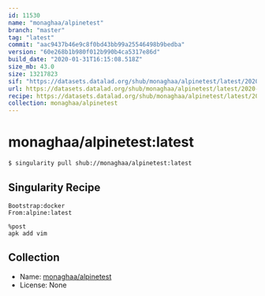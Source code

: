 ```yaml
---
id: 11530
name: "monaghaa/alpinetest"
branch: "master"
tag: "latest"
commit: "aac9437b46e9c8f0bd43bb99a25546498b9bedba"
version: "60e268b1b980f012b990b4ca5317e86d"
build_date: "2020-01-31T16:15:08.518Z"
size_mb: 43.0
size: 13217823
sif: "https://datasets.datalad.org/shub/monaghaa/alpinetest/latest/2020-01-31-aac9437b-60e268b1/60e268b1b980f012b990b4ca5317e86d.sif"
url: https://datasets.datalad.org/shub/monaghaa/alpinetest/latest/2020-01-31-aac9437b-60e268b1/
recipe: https://datasets.datalad.org/shub/monaghaa/alpinetest/latest/2020-01-31-aac9437b-60e268b1/Singularity
collection: monaghaa/alpinetest
---
```


# monaghaa/alpinetest:latest

```bash
$ singularity pull shub://monaghaa/alpinetest:latest
```

## Singularity Recipe

```singularity
Bootstrap:docker
From:alpine:latest

%post
apk add vim
```

## Collection

 - Name: [monaghaa/alpinetest](https://github.com/monaghaa/alpinetest)
 - License: None

